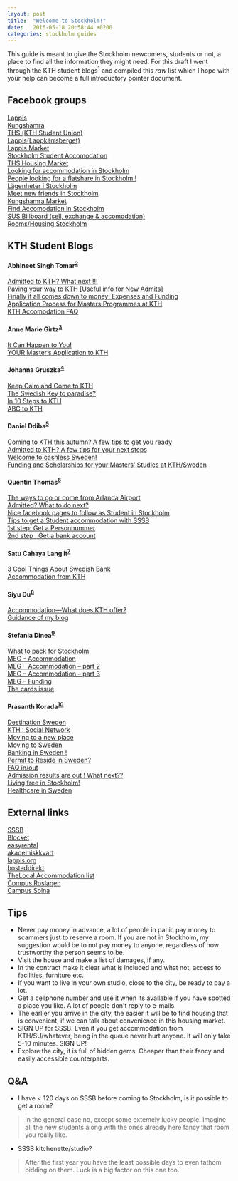 ```yaml
---
layout: post
title:  "Welcome to Stockholm!"
date:   2016-05-18 20:58:44 +0200
categories: stockholm guides
---
```


This guide is meant to give the Stockholm newcomers, students or not, a place to find all the information they might need. For this draft I went through the KTH student blogs<sup>[1]</sup> and compiled this _raw_  list which I hope with your help can become a full introductory pointer document.


Facebook groups
-
[Lappis](https://www.facebook.com/groups/Lappis) <br/>
[Kungshamra](https://www.facebook.com/groups/225603084141303) <br/>
[THS (KTH Student Union)](https://www.facebook.com/groups/ths.international) <br/>
[Lappis(Lappkärrsberget)](https://www.facebook.com/groups/216737588370455/) <br/>
[Lappis Market](https://www.facebook.com/groups/Lappismarket/) <br/>
[Stockholm Student Accomodation](https://www.facebook.com/groups/398824506844241/) <br/>
[THS Housing Market](https://www.facebook.com/groups/THShousing/) <br/>
[Looking for accommodation in Stockholm](https://www.facebook.com/groups/223360214358564) <br/>
[People looking for a flatshare in Stockholm !](https://www.facebook.com/groups/139276769508646/) <br/>
[Lägenheter i Stockholm](https://www.facebook.com/groups/lagenheteristockholm/) <br/>
[Meet new friends in Stockholm](https://www.facebook.com/groups/580254538771785/) <br/>
[Kungshamra Market](https://www.facebook.com/groups/kungshamramarket/) <br/>
[Find Accomodation in Stockholm](https://www.facebook.com/groups/FAISS/) <br/>
[SUS Billboard (sell, exchange & accomodation)](https://www.facebook.com/groups/susbillboard/) <br/>
[Rooms/Housing Stockholm](https://www.facebook.com/groups/146281422217393/) <br/>

KTH Student Blogs
-

####  Abhineet Singh Tomar<sup>[2]</sup>
[Admitted to KTH? What next !!!](https://www.kth.se/blogs/abhineet/2016/03/welcome-to-kth/) <br/>
[Paving your way to KTH [Useful info for New Admits]](https://www.kth.se/blogs/abhineet/2016/05/welcometokth02/)<br/>
[Finally it all comes down to money: Expenses and Funding](https://www.kth.se/blogs/abhineet/2016/01/ms-money01/)<br/>
[Application Process for Masters Programmes at KTH](https://www.kth.se/blogs/abhineet/2015/12/application01/)<br/>
[KTH Accomodation FAQ](https://www.kth.se/blogs/abhineet/2016/05/kth-accommodation-faq/)<br/>

####  Anne Marie Girtz<sup>[3]</sup>
[It Can Happen to You!](https://www.kth.se/blogs/anne/2015/02/it-can-happen-to-you/)<br/>
[YOUR Master’s Application to KTH](https://www.kth.se/blogs/anne/2014/12/your-masters-application-to-kth/)<br/>

####  Johanna Gruszka<sup>[4]</sup>
[Keep Calm and Come to KTH](https://www.kth.se/blogs/johanna/2016/04/keep-calm-and-come-to-kth/)<br/>
[The Swedish Key to paradise?](https://www.kth.se/blogs/johanna/2016/02/the-swedish-key-to-paradise/)<br/>
[In 10 Steps to KTH](https://www.kth.se/blogs/johanna/2016/01/in-10-steps-to-kth/)<br/>
[ABC to KTH](https://www.kth.se/blogs/johanna/2015/09/abc-to-kth/)<br/>

#### Daniel Ddiba<sup>[5]</sup>
[Coming to KTH this autumn? A few tips to get you ready](https://www.kth.se/blogs/daniel/2015/06/coming-to-kth-this-autumn-a-few-tips-to-get-you-ready/)<br/>
[Admitted to KTH? A few tips for your next steps](https://www.kth.se/blogs/daniel/2015/04/admitted-to-kth-a-few-tips-for-your-next-steps/)<br/>
[Welcome to cashless Sweden!](https://www.kth.se/blogs/daniel/2015/03/welcome-to-cashless-sweden/)<br/>
[Funding and Scholarships for your Masters’ Studies at KTH/Sweden](https://www.kth.se/blogs/daniel/2014/12/funding-and-scholarships-for-your-masters-studies-at-kthsweden/)<br/>

#### Quentin Thomas<sup>[6]</sup>
[The ways to go or come from Arlanda Airport](https://www.kth.se/blogs/quentin/2016/05/the-ways-to-go-or-come-from-arlanda-airport/)<br/>
[Admitted? What to do next?](https://www.kth.se/blogs/quentin/2016/04/admitted-what-to-do-next/)<br/>
[Nice facebook pages to follow as Student in Stockholm](https://www.kth.se/blogs/quentin/2016/03/nice-facebook-pages-to-follow-as-student-in-stockholm/)<br/>
[Tips to get a Student accommodation with SSSB](https://www.kth.se/blogs/quentin/2016/02/tips-to-get-a-student-accomodation-with-sssb/)<br/>
[1st step: Get a Personnummer](https://www.kth.se/blogs/quentin/2015/10/get-a-personnummer/)<br/>
[2nd step : Get a bank account](https://www.kth.se/blogs/quentin/2015/11/2nd-step-get-a-bank-account/)<br/>

#### Satu Cahaya Lang	it<sup>[7]</sup>
[3 Cool Things About Swedish Bank](https://www.kth.se/blogs/satu/2016/04/3-cool-things-about-swedish-bank/)<br/>
[Accommodation from KTH](https://www.kth.se/blogs/satu/2016/02/accommodation-from-kth/)<br/>

#### Siyu Du<sup>[8]</sup>
[Accommodation—What does KTH offer?](https://www.kth.se/blogs/siyu/2016/02/accommodation-what-does-kth-offer/)<br/>
[Guidance of my blog](https://www.kth.se/blogs/siyu/2015/10/guidance-of-my-blog/)<br/>

#### Stefania Dinea<sup>[9]</sup>
[What to pack for Stockholm](https://www.kth.se/blogs/stefania/2015/08/what-to-pack-for-stockholm/)<br/>
[MEG - Accommodation](http://www.kth.se/blogs/stefania/2014/12/meg-accommodation/)<br/>
[MEG – Accommodation – part 2](http://www.kth.se/blogs/stefania/2014/12/meg-accommodation-part-2/)<br/>
[MEG – Accommodation – part 3](http://www.kth.se/blogs/stefania/2014/12/meg-accommodation-part-3/)<br/>
[MEG – Funding](https://www.kth.se/blogs/stefania/2014/11/meg-funding/)<br/>
[The cards issue](https://www.kth.se/blogs/stefania/2014/10/the-cards-issue/)<br/>

#### Prasanth Korada<sup>[10]</sup>
[Destination Sweden](https://www.kth.se/blogs/prasanth/2016/04/destination-sweden/)<br/>
[KTH : Social Network](https://www.kth.se/blogs/prasanth/2015/12/kth-social-network/)<br/>
[Moving to a new place](https://www.kth.se/blogs/prasanth/2015/07/moving-to-a-new-place/)<br/>
[Moving to Sweden](https://www.kth.se/blogs/prasanth/2015/06/moving-to-sweden/)<br/>
[Banking in Sweden !](https://www.kth.se/blogs/prasanth/2015/06/money-money-money/)<br/>
[Permit to Reside in Sweden?](https://www.kth.se/blogs/prasanth/2015/05/permit-to-reside-in-sweden/)<br/>
[FAQ in/out](https://www.kth.se/blogs/prasanth/2015/04/faq-inout/)<br/>
[Admission results are out ! What next??](https://www.kth.se/blogs/prasanth/2015/03/results/)<br/>
[Living free in Stockholm!](https://www.kth.se/blogs/prasanth/2015/03/living-free-in-stockholm/)<br/>
[Healthcare in Sweden](https://www.kth.se/blogs/prasanth/2015/02/healthcare-in-sweden/)<br/>

External links
-
[SSSB](https://www.sssb.se/) <br/>
[Blocket](https://www.blocket.se/) <br/>
[easyrental](https://www.easyrental.io/) <br/>
[akademiskkvart](http://akademiskkvart.se/) <br/>
[lappis.org](http://www.lappis.org/) <br/>
[bostaddirekt](http://www.bostaddirekt.com/) <br/>
[TheLocal Accommodation list](http://www.thelocal.se/noticeboard/?location=Stockholm&type=3) <br/>
[Compus Roslagen](http://www.campusroslagen.se/accommodation/) <br/>
[Campus Solna](http://www.campussolna.se/) <br/>

Tips
-
* Never pay money in advance, a lot of people in panic pay money to scammers just to reserve a room. If you are not in Stockholm, my suggestion would be to not pay money to anyone, regardless of how trustworthy the person seems to be.
* Visit the house and make a list of damages, if any.
* In the contract make it clear what is included and what not, access to facilities, furniture etc.
* If you want to live in your own studio, close to the city, be ready to pay a lot.
* Get a cellphone number and use it when its available if you have spotted a place you like. A lot of people don't reply to e-mails.
* The earlier you arrive in the city, the easier it will be to find housing that is convenient, if we can talk about convenience in this housing market.
* SIGN UP for SSSB. Even if you get accommodation from KTH/SU/whatever, being in the queue never hurt anyone. It will only take 5-10 minutes. SIGN UP!
* Explore the city, it is full of hidden gems. Cheaper than their fancy and easily accessible counterparts.

Q&A
-
* I have < 120 days on SSSB before coming to Stockholm, is it possible to get a room? <br />
> In the general case no, except some extemely lucky people. Imagine all the new students along with the ones already here fancy that room you really like.
* SSSB kitchenette/studio? <br />
> After the first year you have the least possible days to even fathom bidding on them. Luck is a big factor on this one too.

[1]: https://www.kth.se/en/studies/master/student-blogs-1.438895
[2]: http://www.kth.se/blogs/abhineet/
[3]: http://www.kth.se/blogs/anne/
[4]: https://www.kth.se/blogs/johanna
[5]: https://www.kth.se/blogs/daniel
[6]: http://www.kth.se/blogs/quentin/
[7]: https://www.kth.se/blogs/satu/
[8]: https://www.kth.se/blogs/siyu/
[9]: https://www.kth.se/blogs/stefania
[10]: http://www.kth.se/blogs/prasanth/
